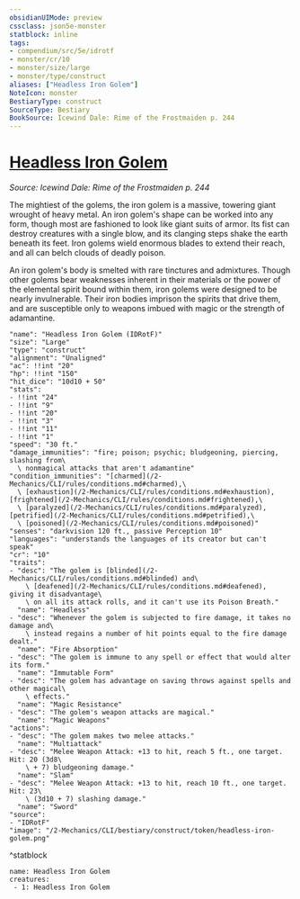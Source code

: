 ```yaml
---
obsidianUIMode: preview
cssclass: json5e-monster
statblock: inline
tags:
- compendium/src/5e/idrotf
- monster/cr/10
- monster/size/large
- monster/type/construct
aliases: ["Headless Iron Golem"]
NoteIcon: monster
BestiaryType: construct
SourceType: Bestiary
BookSource: Icewind Dale: Rime of the Frostmaiden p. 244
---
```

# [Headless Iron Golem](2-Mechanics/CLI/bestiary/construct/headless-iron-golem-idrotf.md)
*Source: Icewind Dale: Rime of the Frostmaiden p. 244*  

The mightiest of the golems, the iron golem is a massive, towering giant wrought of heavy metal. An iron golem's shape can be worked into any form, though most are fashioned to look like giant suits of armor. Its fist can destroy creatures with a single blow, and its clanging steps shake the earth beneath its feet. Iron golems wield enormous blades to extend their reach, and all can belch clouds of deadly poison.

An iron golem's body is smelted with rare tinctures and admixtures. Though other golems bear weaknesses inherent in their materials or the power of the elemental spirit bound within them, iron golems were designed to be nearly invulnerable. Their iron bodies imprison the spirits that drive them, and are susceptible only to weapons imbued with magic or the strength of adamantine.

```statblock
"name": "Headless Iron Golem (IDRotF)"
"size": "Large"
"type": "construct"
"alignment": "Unaligned"
"ac": !!int "20"
"hp": !!int "150"
"hit_dice": "10d10 + 50"
"stats":
- !!int "24"
- !!int "9"
- !!int "20"
- !!int "3"
- !!int "11"
- !!int "1"
"speed": "30 ft."
"damage_immunities": "fire; poison; psychic; bludgeoning, piercing, slashing from\
  \ nonmagical attacks that aren't adamantine"
"condition_immunities": "[charmed](/2-Mechanics/CLI/rules/conditions.md#charmed),\
  \ [exhaustion](/2-Mechanics/CLI/rules/conditions.md#exhaustion), [frightened](/2-Mechanics/CLI/rules/conditions.md#frightened),\
  \ [paralyzed](/2-Mechanics/CLI/rules/conditions.md#paralyzed), [petrified](/2-Mechanics/CLI/rules/conditions.md#petrified),\
  \ [poisoned](/2-Mechanics/CLI/rules/conditions.md#poisoned)"
"senses": "darkvision 120 ft., passive Perception 10"
"languages": "understands the languages of its creator but can't speak"
"cr": "10"
"traits":
- "desc": "The golem is [blinded](/2-Mechanics/CLI/rules/conditions.md#blinded) and\
    \ [deafened](/2-Mechanics/CLI/rules/conditions.md#deafened), giving it disadvantage\
    \ on all its attack rolls, and it can't use its Poison Breath."
  "name": "Headless"
- "desc": "Whenever the golem is subjected to fire damage, it takes no damage and\
    \ instead regains a number of hit points equal to the fire damage dealt."
  "name": "Fire Absorption"
- "desc": "The golem is immune to any spell or effect that would alter its form."
  "name": "Immutable Form"
- "desc": "The golem has advantage on saving throws against spells and other magical\
    \ effects."
  "name": "Magic Resistance"
- "desc": "The golem's weapon attacks are magical."
  "name": "Magic Weapons"
"actions":
- "desc": "The golem makes two melee attacks."
  "name": "Multiattack"
- "desc": "Melee Weapon Attack: +13 to hit, reach 5 ft., one target. Hit: 20 (3d8\
    \ + 7) bludgeoning damage."
  "name": "Slam"
- "desc": "Melee Weapon Attack: +13 to hit, reach 10 ft., one target. Hit: 23\
    \ (3d10 + 7) slashing damage."
  "name": "Sword"
"source":
- "IDRotF"
"image": "/2-Mechanics/CLI/bestiary/construct/token/headless-iron-golem.png"
```
^statblock

```encounter-table
name: Headless Iron Golem
creatures:
 - 1: Headless Iron Golem
```